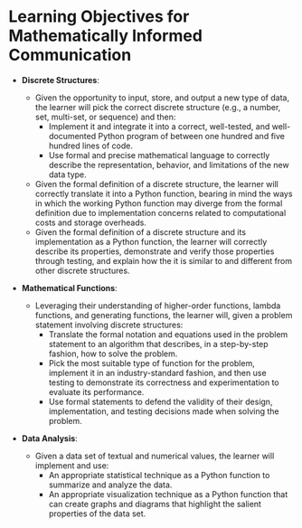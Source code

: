 # Learning Objectives for Mathematically Informed Communication

- **Discrete Structures**:
  - Given the opportunity to input, store, and output a new type of data, the
    learner will pick the correct discrete structure (e.g., a number, set,
    multi-set, or sequence) and then:
    - Implement it and integrate it into a correct, well-tested, and
      well-documented Python program of between one hundred and five hundred
      lines of code.
    - Use formal and precise mathematical language to correctly describe the
      representation, behavior, and limitations of the new data type.
  - Given the formal definition of a discrete structure, the learner will
    correctly translate it into a Python function, bearing in mind the ways in
    which the working Python function may diverge from the formal definition due
    to implementation concerns related to computational costs and storage
    overheads.
  - Given the formal definition of a discrete structure and its implementation
    as a Python function, the learner will correctly describe its properties,
    demonstrate and verify those properties through testing, and explain how the
    it is similar to and different from other discrete
    structures.

- **Mathematical Functions**:
  - Leveraging their understanding of higher-order functions, lambda functions,
    and generating functions, the learner will, given a problem statement
    involving discrete structures:
    - Translate the formal notation and equations used in the problem statement
      to an algorithm that describes, in a step-by-step fashion, how to solve
      the problem.
    - Pick the most suitable type of function for the problem, implement it in
      an industry-standard fashion, and then use testing to demonstrate its
      correctness and experimentation to evaluate its performance.
    - Use formal statements to defend the validity of their design,
      implementation, and testing decisions made when solving the problem.

- **Data Analysis**:
  - Given a data set of textual and numerical values, the learner will implement
    and use:
    - An appropriate statistical technique as a Python function to summarize and
      analyze the data.
    - An appropriate visualization technique as a Python function that can
      create graphs and diagrams that highlight the salient properties of the
      data set.
